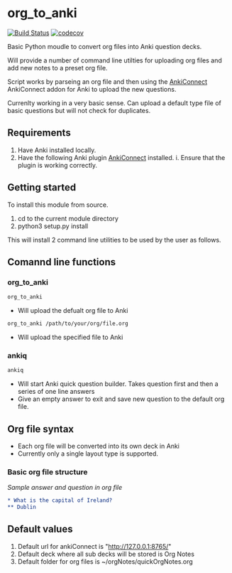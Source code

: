 # org_to_anki

[![Build Status](https://travis-ci.org/c-okelly/org_to_anki.svg?branch=master)](https://travis-ci.org/c-okelly/org_to_anki) [![codecov](https://codecov.io/gh/c-okelly/org_to_anki/branch/master/graph/badge.svg)](https://codecov.io/gh/c-okelly/org_to_anki)

Basic Python moudle to convert org files into Anki question decks.

Will provide a number of command line utilties for uploading org files and add new notes to a preset org file.

Script works by parseing an org file and then using the [AnkiConnect](https://ankiweb.net/shared/info/2055492159) AnkiConnect addon for Anki to upload the new questions.

Currenlty working in a very basic sense. Can upload a default type file of basic questions but will not check for duplicates.

## Requirements

1. Have Anki installed locally.
2. Have the following Anki plugin [AnkiConnect](https://ankiweb.net/shared/info/2055492159) installed. 
    i. Ensure that the plugin is working correctly.

## Getting started

To install this module from source.

1. cd to the current module directory
2. python3 setup.py install

This will install 2 command line utilities to be used by the user as follows.

## Comannd line functions

### org_to_anki

```bash
org_to_anki
```
* Will upload the defualt org file to Anki

```bash
org_to_anki /path/to/your/org/file.org
```
* Will upload the specified file to Anki

### ankiq

```bash
ankiq
```
* Will start Anki quick question builder. Takes question first and then a series of one line answers
* Give an empty answer to exit and save new question to the default org file.


## Org file syntax

* Each org file will be converted into its own deck in Anki
* Currently only a single layout type is supported.

### Basic org file structure

*Sample answer and question in org file*
 ```org
 * What is the capital of Ireland?
 ** Dublin
 ```
 
## Default values

1. Default url for ankiConnect is "http://127.0.0.1:8765/"
2. Default deck where all sub decks will be stored is Org Notes
3. Default folder for org files is ~/orgNotes/quickOrgNotes.org

 
